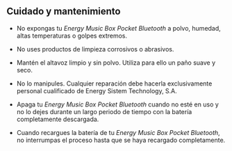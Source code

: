 ## Cuidado y mantenimiento

*	No expongas tu *Energy Music Box Pocket Bluetooth* a polvo, humedad, altas temperaturas o golpes extremos.

*	No uses productos de limpieza corrosivos o abrasivos.

*	Mantén el altavoz limpio y sin polvo. Utiliza para ello un paño suave y seco.

*	No lo manipules. Cualquier reparación debe hacerla exclusivamente personal cualificado de Energy Sistem Technology, S.A.

*	Apaga tu *Energy Music Box Pocket Bluetooth* cuando no esté en uso y no lo dejes durante un largo periodo de tiempo con la batería completamente descargada.

*	Cuando recargues la batería de tu *Energy Music Box Pocket Bluetooth*, no interrumpas el proceso hasta que se haya recargado completamente.
